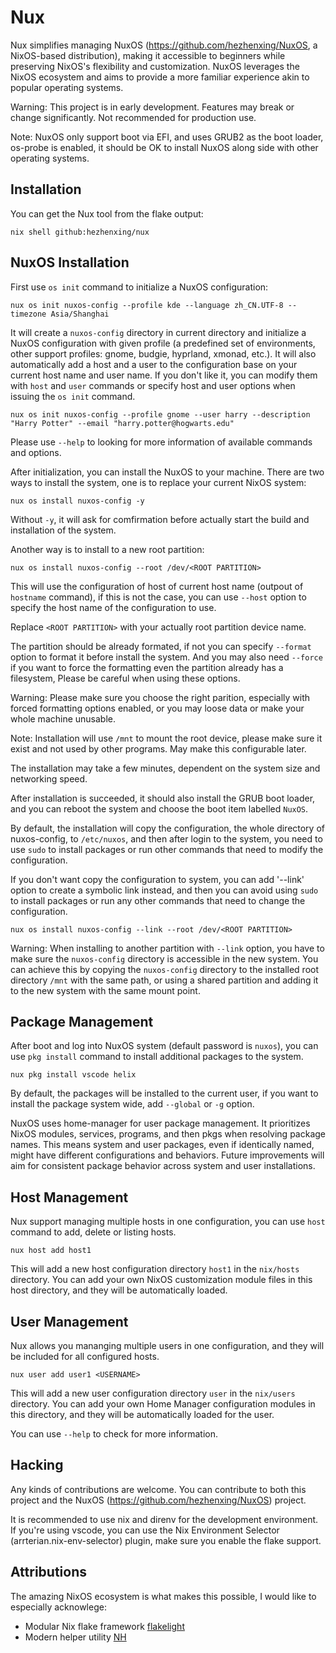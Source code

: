 # Nux

Nux simplifies managing NuxOS (https://github.com/hezhenxing/NuxOS, a NixOS-based distribution), making it accessible to beginners while preserving NixOS's flexibility and customization. NuxOS leverages the NixOS ecosystem and aims to provide a more familiar experience akin to popular operating systems.

Warning: This project is in early development. Features may break or change significantly. Not recommended for production use.

Note: NuxOS only support boot via EFI, and uses GRUB2 as the boot loader, os-probe is enabled, it should be OK to install NuxOS along side with other operating systems.

## Installation

You can get the Nux tool from the flake output:

```shell
nix shell github:hezhenxing/nux
```

## NuxOS Installation

First use `os init` command to initialize a NuxOS configuration:

```shell
nux os init nuxos-config --profile kde --language zh_CN.UTF-8 --timezone Asia/Shanghai
```

It will create a `nuxos-config` directory in current directory and initialize a NuxOS configuration with given profile (a predefined set of environments, other support profiles: gnome, budgie, hyprland, xmonad, etc.). It will also automatically add a host and a user to the configuration base on your current host name and user name. If you don't like it, you can modify them with `host` and `user` commands or specify host and user options when issuing the `os init` command.

```shell
nux os init nuxos-config --profile gnome --user harry --description "Harry Potter" --email "harry.potter@hogwarts.edu"
```

Please use `--help` to looking for more information of available commands and options.

After initialization, you can install the NuxOS to your machine. There are two ways to install the system, one is to replace your current NixOS system:

```
nux os install nuxos-config -y
```

Without `-y`, it will ask for comfirmation before actually start the build and installation of the system.

Another way is to install to a new root partition:

```
nux os install nuxos-config --root /dev/<ROOT PARTITION>
```

This will use the configuration of host of current host name (outpout of `hostname` command), if this is not the case, you can use `--host` option to specify the host name of the configuration to use.

Replace `<ROOT PARTITION>` with your actually root partition device name.

The partition should be already formated, if not you can specify `--format` option to format it before install the system. And you may also need `--force` if you want to force the formatting even the partition already has a filesystem, Please be careful when using these options.

Warning: Please make sure you choose the right parition, especially with forced formatting options enabled, or you may loose data or make your whole machine unusable.

Note: Installation will use `/mnt` to mount the root device, please make sure it exist and not used by other programs. May make this configurable later.

The installation may take a few minutes, dependent on the system size and networking speed.

After installation is succeeded, it should also install the GRUB boot loader, and you can reboot the system and choose the boot item labelled `NuxOS`.

By default, the installation will copy the configuration, the whole directory of nuxos-config, to `/etc/nuxos`, and then after login to the system, you need to use `sudo` to install packages or run other commands that need to modify the configuration.

If you don't want copy the configuration to system, you can add '--link' option to create a symbolic link instead, and then you can avoid using `sudo` to install packages or run any other commands that need to change the configuration.

```shell
nux os install nuxos-config --link --root /dev/<ROOT PARTITION>
```

Warning: When installing to another partition with `--link` option, you have to make sure the `nuxos-config` directory is accessible in the new system. You can achieve this by copying the `nuxos-config` directory to the installed root directory `/mnt` with the same path, or using a shared partition and adding it to the new system with the same mount point.

## Package Management

After boot and log into NuxOS system (default password is `nuxos`), you can use `pkg install` command to install additional packages to the system.

```shell
nux pkg install vscode helix
```

By default, the packages will be installed to the current user, if you want to install the package system wide, add `--global` or `-g` option.

NuxOS uses home-manager for user package management. It prioritizes NixOS modules, services, programs, and then pkgs when resolving package names. This means system and user packages, even if identically named, might have different configurations and behaviors. Future improvements will aim for consistent package behavior across system and user installations.

## Host Management

Nux support managing multiple hosts in one configuration, you can use `host` command to add, delete or listing hosts.

```shell
nux host add host1
```

This will add a new host configuration directory `host1` in the `nix/hosts` directory. You can add your own NixOS customization module files in this host directory, and they will be automatically loaded.

## User Management

Nux allows you mananging multiple users in one configuration, and they will be included for all configured hosts.

```shell
nux user add user1 <USERNAME>
```

This will add a new user configuration directory `user` in the `nix/users` directory. You can add your own Home Manager configuration modules in this directory, and they will be automatically loaded for the user.

You can use `--help` to check for more information.

## Hacking

Any kinds of contributions are welcome. You can contribute to both this project and the NuxOS (https://github.com/hezhenxing/NuxOS) project.

It is recommended to use nix and direnv for the development environment. If you're using vscode, you can use the Nix Environment Selector (arrterian.nix-env-selector) plugin, make sure you enable the flake support.

## Attributions

The amazing NixOS ecosystem is what makes this possible, I would like to especially acknowlege:

  - Modular Nix flake framework [flakelight](https://github.com/nix-community/flakelight)
  - Modern helper utility [NH](https://github.com/nix-community/nh)
